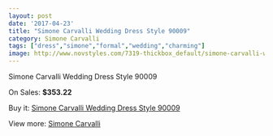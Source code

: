 ```yaml
---
layout: post
date: '2017-04-23'
title: "Simone Carvalli Wedding Dress Style 90009"
category: Simone Carvalli
tags: ["dress","simone","formal","wedding","charming"]
image: http://www.novstyles.com/7319-thickbox_default/simone-carvalli-wedding-dress-style-90009.jpg
---
```

Simone Carvalli Wedding Dress Style 90009

On Sales: **$353.22**
<a href="https://www.novstyles.com/en/simone-carvalli/5002-simone-carvalli-wedding-dress-style-90009.html"><amp-img layout="responsive" width="600" height="600" src="//www.novstyles.com/7319-thickbox_default/simone-carvalli-wedding-dress-style-90009.jpg" alt="Simone Carvalli Wedding Dress Style 90009 0" /></a>

Buy it: [Simone Carvalli Wedding Dress Style 90009](https://www.novstyles.com/en/simone-carvalli/5002-simone-carvalli-wedding-dress-style-90009.html "Simone Carvalli Wedding Dress Style 90009")

View more: [Simone Carvalli](https://www.novstyles.com/en/32-simone-carvalli "Simone Carvalli")